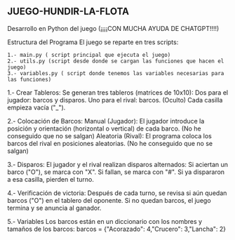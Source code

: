 ## JUEGO-HUNDIR-LA-FLOTA 

Desarrollo en Python del juego (¡¡¡¡CON MUCHA AYUDA DE CHATGPT!!!!)

Estructura del Programa
El juego se reparte en tres scripts:  

    1.- main.py ( script principal que ejecuta el juego)
    2.- utils.py (script desde donde se cargan las funciones que hacen el juego)
    3.- variables.py ( script donde tenemos las variables necesarias para las funciones)

1.- Crear Tableros:
Se generan tres tableros (matrices de 10x10):
Dos para el jugador: barcos y disparos.
Uno para el rival: barcos. (Oculto)
Cada casilla empieza vacía ("_").

2.- Colocación de Barcos:
Manual (Jugador): El jugador introduce la posición y orientación (horizontal o vertical) de cada barco. (No he conseguido que no se salgan)
Aleatoria (Rival): El programa coloca los barcos del rival en posiciones aleatorias. (No he conseguido que no se salgan)

3.- Disparos:
El jugador y el rival realizan disparos alternados:
Si aciertan un barco ("O"), se marca con "X".
Si fallan, se marca con "#".
Si ya dispararon a esa casilla, pierden el turno.

4.- Verificación de victoria:
Después de cada turno, se revisa si aún quedan barcos ("O") en el tablero del oponente.
Si no quedan barcos, el juego termina y se anuncia al ganador.

5.- Variables
Los barcos están en un diccionario con los nombres y tamaños de los barcos:
barcos = {"Acorazado": 4,"Crucero": 3,"Lancha": 2}








